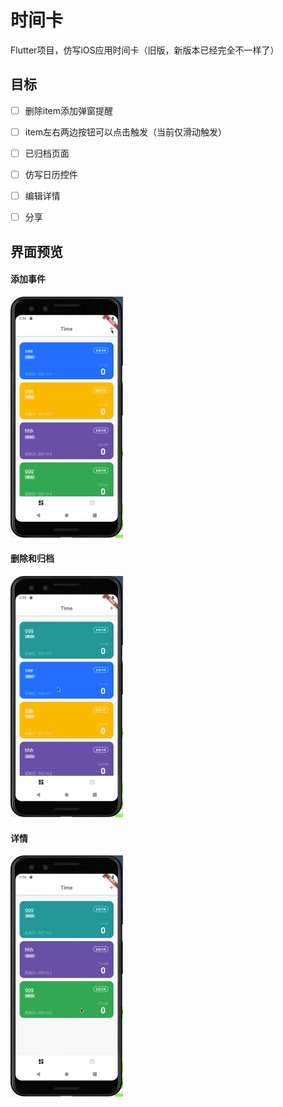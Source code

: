 # 时间卡

Flutter项目，仿写iOS应用时间卡（旧版，新版本已经完全不一样了）



## 目标

- [ ] 删除item添加弹窗提醒
- [ ] item左右两边按钮可以点击触发（当前仅滑动触发）
- [ ] 已归档页面
- [ ] 仿写日历控件
- [ ] 编辑详情
- [ ] 分享



## 界面预览

#### 添加事件

![add](https://github.com/jerryhumor/flutter_time/blob/master/preview/add.gif)

#### 删除和归档

![archive](https://github.com/jerryhumor/flutter_time/blob/master/preview/archive.gif)

#### 详情

![detail](https://github.com/jerryhumor/flutter_time/blob/master/preview/detail.gif)
